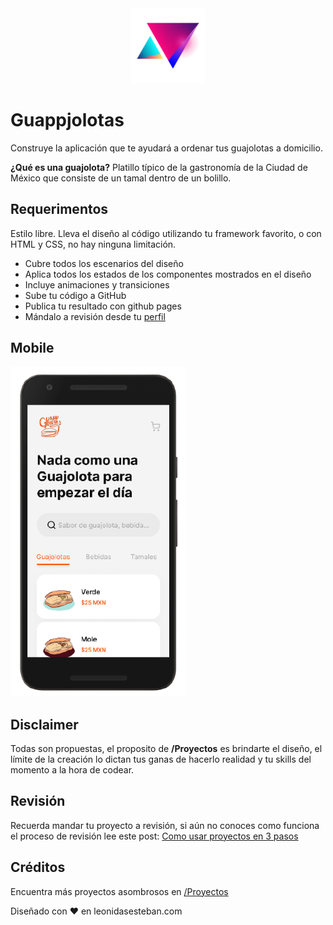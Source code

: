<div align="center">
<img width="120px"  src="https://raw.githubusercontent.com/no-te-rindas/logo/main/Logo/LeonidasEsteban-destello-envolvente-cuadrada.png" />
</div>

# Guappjolotas

Construye la aplicación que te ayudará a ordenar tus guajolotas a domicilio.

**¿Qué es una guajolota?**
Platillo típico de la gastronomía de la Ciudad de México que consiste de un tamal dentro de un bolillo.

## Requerimentos

Estilo libre. Lleva el diseño al código utilizando tu framework favorito, o con HTML y CSS, no hay ninguna limitación.

- Cubre todos los escenarios del diseño
- Aplica todos los estados de los componentes mostrados en el diseño
- Incluye animaciones y transiciones
- Sube tu código a GitHub
- Publica tu resultado con github pages
- Mándalo a revisión desde tu [perfil](https://leonidasesteban.com/estudiante)

## Mobile
<img width="280px"  src="https://github.com/no-te-rindas/imagenes/blob/main/Readmes/guappjolotas/guappjolotas.png?raw=true" />

## Disclaimer

Todas son propuestas, el proposito de **/Proyectos** es brindarte el diseño, el límite de la creación lo dictan tus ganas de hacerlo realidad y tu skills del momento a la hora de codear.

## Revisión

Recuerda mandar tu proyecto a revisión, si aún no conoces como funciona el proceso de revisión lee este post: [Como usar proyectos en 3 pasos](https://leonidasesteban.com/blog/como-usar-proyectos-en-3-pasos)

## Créditos

Encuentra más proyectos asombrosos en [/Proyectos](https://leonidasesteban.com/proyectos)

Diseñado con ♥️ en leonidasesteban.com

